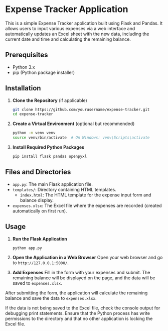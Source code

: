# Expense Tracker Application

This is a simple Expense Tracker application built using Flask and Pandas. It allows users to input various expenses via a web interface and automatically updates an Excel sheet with the new data, including the current date and time and calculating the remaining balance.

## Prerequisites

- Python 3.x
- pip (Python package installer)

## Installation

1. **Clone the Repository** (if applicable)
    ```sh
    git clone https://github.com/yourusername/expense-tracker.git
    cd expense-tracker
    ```

2. **Create a Virtual Environment** (optional but recommended)
    ```sh
    python -m venv venv
    source venv/bin/activate  # On Windows: venv\Scripts\activate
    ```

3. **Install Required Python Packages**
    ```sh
    pip install flask pandas openpyxl
    ```

## Files and Directories

- `app.py`: The main Flask application file.
- `templates/`: Directory containing HTML templates.
  - `index.html`: The HTML template for the expense input form and balance display.
- `expenses.xlsx`: The Excel file where the expenses are recorded (created automatically on first run).

## Usage

1. **Run the Flask Application**
    ```sh
    python app.py
    ```

2. **Open the Application in a Web Browser**
    Open your web browser and go to `http://127.0.0.1:5000/`.

3. **Add Expenses**
    Fill in the form with your expenses and submit. The remaining balance will be displayed on the page, and the data will be saved to `expenses.xlsx`.

After submitting the form, the application will calculate the remaining balance and save the data to `expenses.xlsx`.



If the data is not being saved to the Excel file, check the console output for debugging print statements. Ensure that the Python process has write permissions to the directory and that no other application is locking the Excel file.




